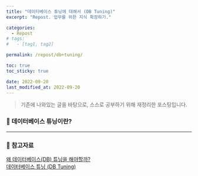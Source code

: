 ```yaml
---
title: "데이터베이스 튜닝에 대해서 (DB Tuning)"
excerpt: "Repost. 업무를 위한 지식 확장하기."

categories:
  - Repost
# tags:
#   - [tag1, tag2]

permalink: /repost/db+tuning/

toc: true
toc_sticky: true

date: 2022-09-20
last_modified_at: 2022-09-20
---
```


> 기존에 나와있는 글을 바탕으로, 스스로 공부하기 위해 재정리한 포스팅입니다.
 

### 🧩 <b>데이터베이스 튜닝이란?</b>


---

### 🧩 <b>참고자료</b>
[왜 데이터베이스(DB) 튜닝을 해야할까?](https://travislife.tistory.com/25) <br>
[데이터베이스 튜닝 (DB Tuning)](http://blog.skby.net/%EB%8D%B0%EC%9D%B4%ED%84%B0%EB%B2%A0%EC%9D%B4%EC%8A%A4-%ED%8A%9C%EB%8B%9D-db-tuning/) 
